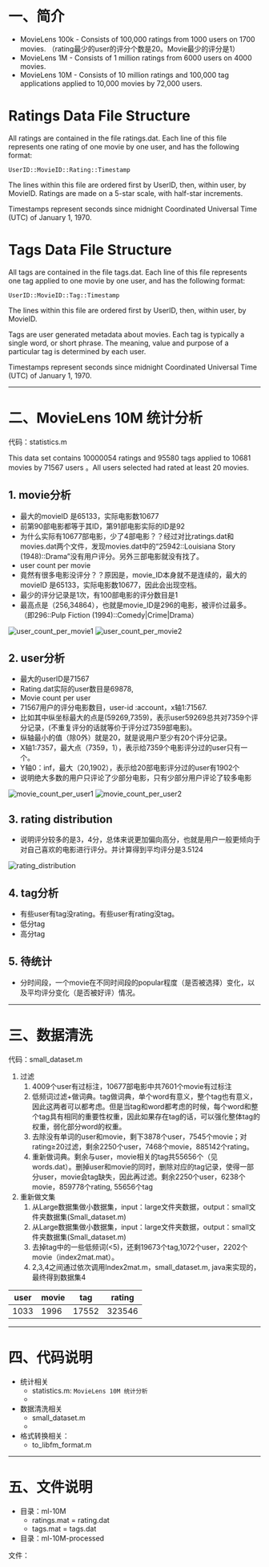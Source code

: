 
# 一、简介 #

* MovieLens 100k - Consists of 100,000 ratings from 1000 users on 1700 movies. （rating最少的user的评分个数是20。Movie最少的评分是1）
* MovieLens 1M - Consists of 1 million ratings from 6000 users on 4000 movies.
* MovieLens 10M - Consists of 10 million ratings and 100,000 tag applications applied to 10,000 movies by 72,000 users.


# Ratings Data File Structure #

All ratings are contained in the file ratings.dat. Each line of this file represents one rating of one movie by one user, and has the following format:

    UserID::MovieID::Rating::Timestamp

The lines within this file are ordered first by UserID, then, within user, by MovieID.
Ratings are made on a 5-star scale, with half-star increments.

Timestamps represent seconds since midnight Coordinated Universal Time (UTC) of January 1, 1970.

# Tags Data File Structure #

All tags are contained in the file tags.dat. Each line of this file represents one tag applied to one movie by one user, and has the following format:

    UserID::MovieID::Tag::Timestamp

The lines within this file are ordered first by UserID, then, within user, by MovieID.

Tags are user generated metadata about movies. Each tag is typically a single word, or short phrase. The meaning, value and purpose of a particular tag is determined by each user.

Timestamps represent seconds since midnight Coordinated Universal Time (UTC) of January 1, 1970.

-------

# 二、MovieLens 10M 统计分析 #
代码：statistics.m

This data set contains 10000054 ratings and 95580 tags applied to 10681 movies by 71567 users 。All users selected had rated at least 20 movies.




## 1.  movie分析 ##

* 最大的movieID 是65133，实际电影数10677
* 前第90部电影都等于其ID，第91部电影实际的ID是92
* 为什么实际有10677部电影，少了4部电影？？经过对比ratings.dat和movies.dat两个文件，发现movies.dat中的“25942::Louisiana Story (1948)::Drama”没有用户评分。另外三部电影就没有找了。
* user count per movie
* 竟然有很多电影没评分？？原因是，movie_ID本身就不是连续的，最大的movieID 是65133，实际电影数10677，因此会出现空档。
* 最少的评分记录是1次，有100部电影的评分数目是1
* 最高点是（256,34864），也就是movie_ID是296的电影，被评价过最多。（即296::Pulp Fiction (1994)::Comedy|Crime|Drama）

![user_count_per_movie1](image/user_count_per_movie.png)
![user_count_per_movie2](image/movierating-num-all.png)


## 2. user分析 ##
* 最大的userID是71567
* Rating.dat实际的user数目是69878,
* Movie count per user
* 71567用户的评分电影数目，user-id :account，x轴1:71567.
* 比如其中纵坐标最大的点是(59269,7359)，表示user59269总共对7359个评分记录，(不重复评分的话就等价于评分过7359部电影)。
* 纵轴最小的值（除0外）就是20，就是说用户至少有20个评分记录。
* X轴1:7357，最大点（7359，1），表示给7359个电影评分过的user只有一个。
* Y轴0：inf，最大（20,1902），表示给20部电影评分过的user有1902个
* 说明绝大多数的用户只评论了少部分电影，只有少部分用户评论了较多电影

![movie_count_per_user1](image/movie_count_per_user.png)
![movie_count_per_user2](image/userrating-num-all.png)

## 3. rating distribution ##

* 说明评分较多的是3，4分，总体来说更加偏向高分，也就是用户一般更倾向于对自己喜欢的电影进行评分。并计算得到平均评分是3.5124

![rating_distribution](image/rating-distribution.png)


## 4. tag分析 ##

* 有些user有tag没rating。有些user有rating没tag。
* 低分tag
* 高分tag

## 5. 待统计 ##
* 分时间段，一个movie在不同时间段的popular程度（是否被选择）变化，以及平均评分变化（是否被好评）情况。

-------

# 三、数据清洗 #

代码：small_dataset.m

1. 过滤
    1. 4009个user有过标注，10677部电影中共7601个movie有过标注
    2. 低频词过滤+做词典。tag做词典，单个word有意义，整个tag也有意义，因此这两者可以都考虑。但是当tag和word都考虑的时候，每个word和整个tag具有相同的重要性权重，因此如果存在tag的话，可以强化整体tag的权重，弱化部分word的权重。
    3. 去除没有单词的user和movie，剩下3878个user，7545个movie；对rating≥20过滤，剩余2250个user，7468个movie，885142个rating。
    4. 重新做词典。剩余与user，movie相关的tag共55656个（见words.dat）。删掉user和movie的同时，删除对应的tag记录，使得一部分user，movie会tag缺失，因此再过滤。剩余2250个user，6238个movie，859778个rating, 55656个tag
2. 重新做文集
    1. 从Large数据集做小数据集，input：large文件夹数据，output：small文件夹数据集(Small_dataset.m)
    2. 从Large数据集做小数据集，input：large文件夹数据，output：small文件夹数据集(Small_dataset.m)
    3. 去掉tag中的一些低频词(<5)，还剩19673个tag,1072个user，2202个movie（index2mat.mat）。
    4. 2,3,4之间通过依次调用Index2mat.m，small_dataset.m, java来实现的，最终得到数据集4

| user  | movie |  tag | rating |
| ------ | -------- | -------- | -------- | 
| 1033 | 1996  |17552 | 323546 |

-------
# 四、代码说明 #
* 统计相关
    * statistics.m:  `MovieLens 10M 统计分析`
    * 
* 数据清洗相关
    * small_dataset.m
    * 
* 格式转换相关：
    * to_libfm_format.m


-------

# 五、文件说明 #

* 目录：ml-10M
    * ratings.mat = rating.dat
    * tags.mat = tags.dat
* 目录：ml-10M-processed

文件：
